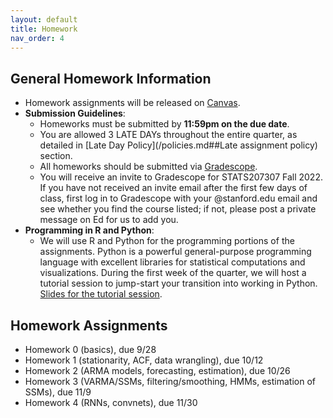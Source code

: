 ```yaml
---
layout: default
title: Homework
nav_order: 4
---
```

## General Homework Information

- Homework assignments will be released on [Canvas]().
- **Submission Guidelines**: 
    - Homeworks must be submitted by **11:59pm on the due date**. 
    - You are allowed 3 LATE DAYs throughout the entire quarter, as detailed in [Late Day Policy](/policies.md##Late assignment policy) section.
    - All homeworks should be submitted via [Gradescope](). 
    - You will receive an invite to Gradescope for STATS207307 Fall 2022. If you have not received an invite email after the first few days of class, first log in to Gradescope with your @stanford.edu email and see whether you find the course listed; if not, please post a private message on Ed for us to add you.  
- **Programming in R and Python**:
    - We will use R and Python for the programming portions of the assignments. Python is a powerful general-purpose programming language with excellent libraries for statistical computations and visualizations. During the first week of the quarter, we will host a tutorial session to jump-start your transition into working in Python. [Slides for the tutorial session]().

## Homework Assignments

- Homework 0 (basics), due 9/28
- Homework 1 (stationarity, ACF, data wrangling), due 10/12
- Homework 2 (ARMA models, forecasting, estimation), due 10/26
- Homework 3 (VARMA/SSMs, filtering/smoothing, HMMs, estimation of SSMs), due 11/9 
- Homework 4 (RNNs, convnets), due 11/30